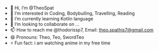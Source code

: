 - 👋 Hi, I’m @TheoSpat
- 👀 I’m interested in Coding, Bodybuiling, Travelling, Reading 
- 🌱 I’m currently learning Kotlin language
- 💞️ I’m looking to collaborate on ...
- 📫 How to reach me @thodorissp7, Email: theo.spathis7@gmail.com
- 😄 Pronouns: Theo, Teo, SwordTeo
- ⚡ Fun fact: i am watching anime in my free time 

<!---
TheoSpat/TheoSpat is a ✨ special ✨ repository because its `README.md` (this file) appears on your GitHub profile.
You can click the Preview link to take a look at your changes.
--->
